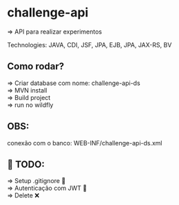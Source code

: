 challenge-api
=======================


=> API para realizar experimentos

Technologies: JAVA, CDI, JSF, JPA, EJB, JPA, JAX-RS, BV

Como rodar?
-----------
=> Criar database com nome: challenge-api-ds </br>
=> MVN install </br>
=> Build project </br>
=> run no wildfly </br>

OBS:
-----------
conexão com o banco: WEB-INF/challenge-api-ds.xml

:pushpin: TODO:
-----------
=> Setup .gitignore :page_facing_up: </br>
=> Autenticação com JWT :key: </br>
=> Delete :x:


 


